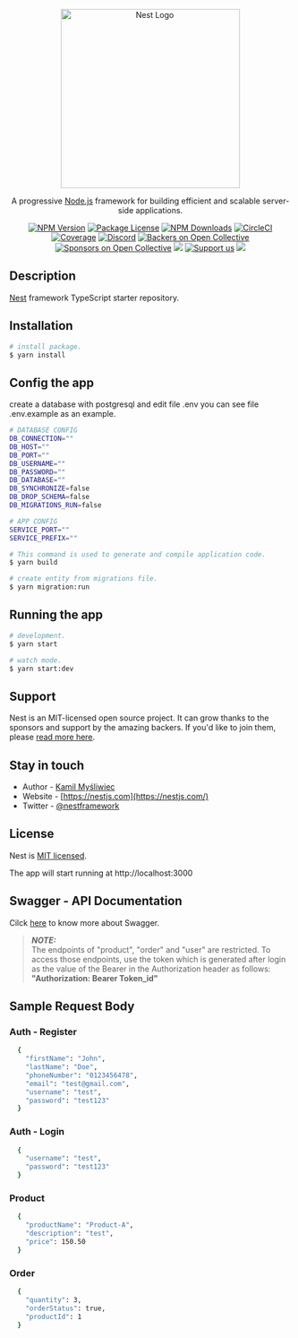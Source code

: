 <p align="center">
  <a href="http://nestjs.com/" target="blank"><img src="https://nestjs.com/img/logo_text.svg" width="320" alt="Nest Logo" /></a>
</p>

[circleci-image]: https://img.shields.io/circleci/build/github/nestjs/nest/master?token=abc123def456
[circleci-url]: https://circleci.com/gh/nestjs/nest

  <p align="center">A progressive <a href="http://nodejs.org" target="_blank">Node.js</a> framework for building efficient and scalable server-side applications.</p>
    <p align="center">
<a href="https://www.npmjs.com/~nestjscore" target="_blank"><img src="https://img.shields.io/npm/v/@nestjs/core.svg" alt="NPM Version" /></a>
<a href="https://www.npmjs.com/~nestjscore" target="_blank"><img src="https://img.shields.io/npm/l/@nestjs/core.svg" alt="Package License" /></a>
<a href="https://www.npmjs.com/~nestjscore" target="_blank"><img src="https://img.shields.io/npm/dm/@nestjs/common.svg" alt="NPM Downloads" /></a>
<a href="https://circleci.com/gh/nestjs/nest" target="_blank"><img src="https://img.shields.io/circleci/build/github/nestjs/nest/master" alt="CircleCI" /></a>
<a href="https://coveralls.io/github/nestjs/nest?branch=master" target="_blank"><img src="https://coveralls.io/repos/github/nestjs/nest/badge.svg?branch=master#9" alt="Coverage" /></a>
<a href="https://discord.gg/G7Qnnhy" target="_blank"><img src="https://img.shields.io/badge/discord-online-brightgreen.svg" alt="Discord"/></a>
<a href="https://opencollective.com/nest#backer" target="_blank"><img src="https://opencollective.com/nest/backers/badge.svg" alt="Backers on Open Collective" /></a>
<a href="https://opencollective.com/nest#sponsor" target="_blank"><img src="https://opencollective.com/nest/sponsors/badge.svg" alt="Sponsors on Open Collective" /></a>
  <a href="https://paypal.me/kamilmysliwiec" target="_blank"><img src="https://img.shields.io/badge/Donate-PayPal-ff3f59.svg"/></a>
    <a href="https://opencollective.com/nest#sponsor"  target="_blank"><img src="https://img.shields.io/badge/Support%20us-Open%20Collective-41B883.svg" alt="Support us"></a>
  <a href="https://twitter.com/nestframework" target="_blank"><img src="https://img.shields.io/twitter/follow/nestframework.svg?style=social&label=Follow"></a>
</p>
  <!--[![Backers on Open Collective](https://opencollective.com/nest/backers/badge.svg)](https://opencollective.com/nest#backer)
  [![Sponsors on Open Collective](https://opencollective.com/nest/sponsors/badge.svg)](https://opencollective.com/nest#sponsor)-->

## Description

[Nest](https://github.com/nestjs/nest) framework TypeScript starter repository.

## Installation

```bash
# install package.
$ yarn install
```

## Config the app

create a database with postgresql and edit file .env you can see file .env.example as an example.
```bash
# DATABASE CONFIG
DB_CONNECTION=""
DB_HOST=""
DB_PORT=""
DB_USERNAME=""
DB_PASSWORD=""
DB_DATABASE=""
DB_SYNCHRONIZE=false
DB_DROP_SCHEMA=false
DB_MIGRATIONS_RUN=false

# APP CONFIG
SERVICE_PORT=""
SERVICE_PREFIX=""
```

```bash
# This command is used to generate and compile application code.
$ yarn build
```

```bash
# create entity from migrations file.
$ yarn migration:run
```

## Running the app

```bash
# development.
$ yarn start

# watch mode.
$ yarn start:dev
```

## Support

Nest is an MIT-licensed open source project. It can grow thanks to the sponsors and support by the amazing backers. If you'd like to join them, please [read more here](https://docs.nestjs.com/support).

## Stay in touch

- Author - [Kamil Myśliwiec](https://kamilmysliwiec.com)
- Website - [https://nestjs.com](https://nestjs.com/)
- Twitter - [@nestframework](https://twitter.com/nestframework)

## License

Nest is [MIT licensed](LICENSE).

The app will start running at http://localhost:3000

## Swagger - API Documentation
Cilck [here](https://swagger.io/) to know more about Swagger.

> **_NOTE:_**  
The endpoints of "product", "order" and "user" are restricted. To access those endpoints, use the token which is generated after login as the value of the Bearer in the Authorization header as follows:
**"Authorization: Bearer Token_id"**

## Sample Request Body

### Auth - Register
```bash
  {
    "firstName": "John",
    "lastName": "Doe",
    "phoneNumber": "0123456478",
    "email": "test@gmail.com",
    "username": "test",
    "password": "test123"
  }
```

### Auth - Login
```bash
  {
    "username": "test",
    "password": "test123"
  }
```

### Product
```bash
  {
    "productName": "Product-A",
    "description": "test",
    "price": 150.50
  }
```

### Order
```bash
  {
    "quantity": 3,
    "orderStatus": true,
    "productId": 1
  }
```
